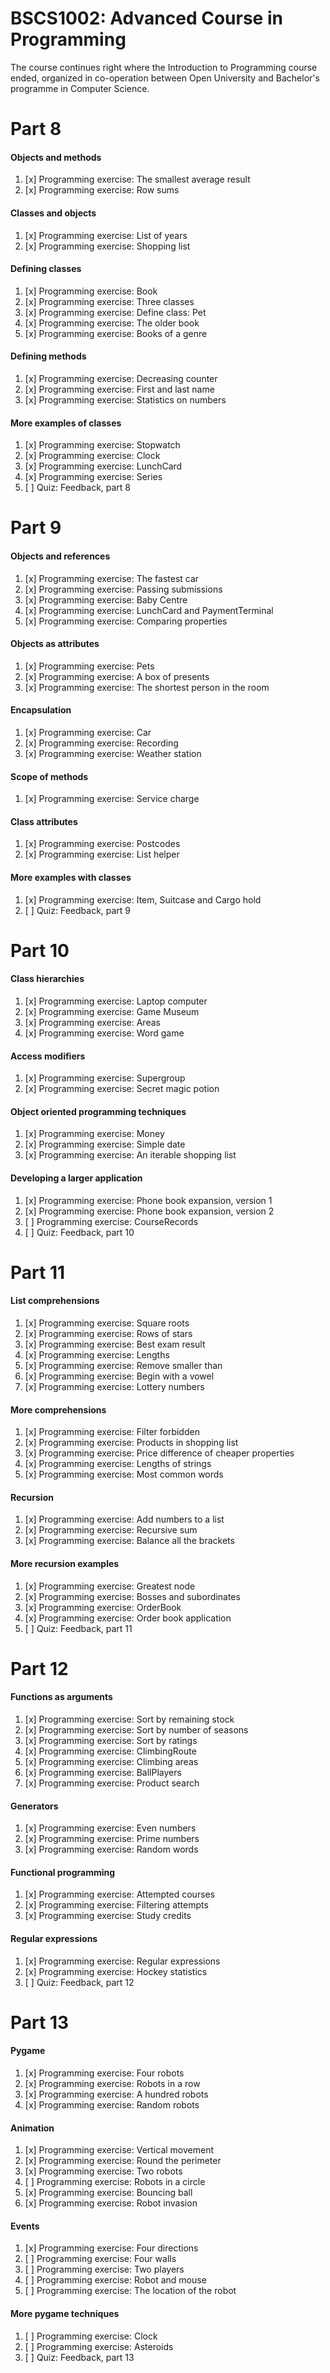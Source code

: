 # BSCS1002: Advanced Course in Programming

The course continues right where the Introduction to Programming course ended, organized in co-operation between Open University and Bachelor's programme in Computer Science.

# Part 8

#### Objects and methods
1. [x] Programming exercise: The smallest average result
2. [x] Programming exercise: Row sums
#### Classes and objects
1. [x] Programming exercise: List of years
2. [x] Programming exercise: Shopping list
#### Defining classes
1. [x] Programming exercise: Book
2. [x] Programming exercise: Three classes
3. [x] Programming exercise: Define class: Pet
4. [x] Programming exercise: The older book
5. [x] Programming exercise: Books of a genre
#### Defining methods
1. [x] Programming exercise: Decreasing counter
2. [x] Programming exercise: First and last name
3. [x] Programming exercise: Statistics on numbers
#### More examples of classes
1. [x] Programming exercise: Stopwatch
2. [x] Programming exercise: Clock
3. [x] Programming exercise: LunchCard
4. [x] Programming exercise: Series
5. [ ] Quiz: Feedback, part 8

# Part 9

#### Objects and references
1. [x] Programming exercise: The fastest car
2. [x] Programming exercise: Passing submissions
3. [x] Programming exercise: Baby Centre
4. [x] Programming exercise: LunchCard and PaymentTerminal
5. [x] Programming exercise: Comparing properties
#### Objects as attributes
1. [x] Programming exercise: Pets
2. [x] Programming exercise: A box of presents
3. [x] Programming exercise: The shortest person in the room
#### Encapsulation
1. [x] Programming exercise: Car
2. [x] Programming exercise: Recording
3. [x] Programming exercise: Weather station
#### Scope of methods
1. [x] Programming exercise: Service charge
#### Class attributes
1. [x] Programming exercise: Postcodes
2. [x] Programming exercise: List helper
#### More examples with classes
1. [x] Programming exercise: Item, Suitcase and Cargo hold
2. [ ] Quiz: Feedback, part 9

# Part 10

#### Class hierarchies
1. [x] Programming exercise: Laptop computer
2. [x] Programming exercise: Game Museum
3. [x] Programming exercise: Areas
4. [x] Programming exercise: Word game
#### Access modifiers
1. [x] Programming exercise: Supergroup
2. [x] Programming exercise: Secret magic potion
#### Object oriented programming techniques
1. [x] Programming exercise: Money
2. [x] Programming exercise: Simple date
3. [x] Programming exercise: An iterable shopping list
#### Developing a larger application
1. [x] Programming exercise: Phone book expansion, version 1
2. [x] Programming exercise: Phone book expansion, version 2
3. [ ] Programming exercise: CourseRecords
4. [ ] Quiz: Feedback, part 10

# Part 11

#### List comprehensions
1. [x] Programming exercise: Square roots
2. [x] Programming exercise: Rows of stars
3. [x] Programming exercise: Best exam result
4. [x] Programming exercise: Lengths
5. [x] Programming exercise: Remove smaller than
6. [x] Programming exercise: Begin with a vowel
7. [x] Programming exercise: Lottery numbers
#### More comprehensions
1. [x] Programming exercise: Filter forbidden
2. [x] Programming exercise: Products in shopping list
3. [x] Programming exercise: Price difference of cheaper properties
4. [x] Programming exercise: Lengths of strings
5. [x] Programming exercise: Most common words
#### Recursion
1. [x] Programming exercise: Add numbers to a list
2. [x] Programming exercise: Recursive sum
3. [x] Programming exercise: Balance all the brackets
#### More recursion examples
1. [x] Programming exercise: Greatest node
2. [x] Programming exercise: Bosses and subordinates
3. [x] Programming exercise: OrderBook
4. [x] Programming exercise: Order book application
5. [ ] Quiz: Feedback, part 11

# Part 12

#### Functions as arguments
1. [x] Programming exercise: Sort by remaining stock
2. [x] Programming exercise: Sort by number of seasons
3. [x] Programming exercise: Sort by ratings
4. [x] Programming exercise: ClimbingRoute
5. [x] Programming exercise: Climbing areas
6. [x] Programming exercise: BallPlayers
7. [x] Programming exercise: Product search
#### Generators
1. [x] Programming exercise: Even numbers
2. [x] Programming exercise: Prime numbers
3. [x] Programming exercise: Random words
#### Functional programming
1. [x] Programming exercise: Attempted courses
2. [x] Programming exercise: Filtering attempts
3. [x] Programming exercise: Study credits
#### Regular expressions
1. [x] Programming exercise: Regular expressions
2. [x] Programming exercise: Hockey statistics
3. [ ] Quiz: Feedback, part 12

# Part 13

#### Pygame
1. [x] Programming exercise: Four robots
2. [x] Programming exercise: Robots in a row
3. [x] Programming exercise: A hundred robots
4. [x] Programming exercise: Random robots
#### Animation
1. [x] Programming exercise: Vertical movement
2. [x] Programming exercise: Round the perimeter
3. [x] Programming exercise: Two robots
4. [ ] Programming exercise: Robots in a circle
5. [x] Programming exercise: Bouncing ball
6. [x] Programming exercise: Robot invasion
#### Events
1. [x] Programming exercise: Four directions
2. [ ] Programming exercise: Four walls
3. [ ] Programming exercise: Two players
4. [ ] Programming exercise: Robot and mouse
5. [ ] Programming exercise: The location of the robot
#### More pygame techniques
1. [ ] Programming exercise: Clock
2. [ ] Programming exercise: Asteroids
3. [ ] Quiz: Feedback, part 13
